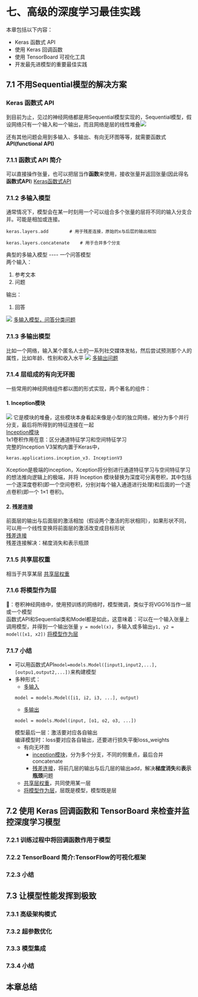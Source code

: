 # 七、高级的深度学习最佳实践
本章包括以下内容：

* Keras 函数式 API
* 使用 Keras 回调函数
* 使用 TensorBoard 可视化工具
* 开发最先进模型的重要最佳实践

## 7.1 不用Sequential模型的解决方案
### Keras 函数式 API
到目前为止，见过的神经网络都是用Sequential模型实现的，Sequential模型，假设网络只有一个输入和一个输出，而且网络是层的线性堆叠![](./images/7.1-1.png)

还有其他问题会用到多输入、多输出、有向无环图等等，就需要函数式**API(functional API)**

### 7.1.1 函数式 API 简介
可以直接操作张量，也可以把层当作**函数**来使用，接收张量并返回张量(因此得名**函数式API**)
[Keras函数式API](./book7_1-1.py)

### 7.1.2 多输入模型
通常情况下，模型会在某一时刻用一个可以组合多个张量的层将不同的输入分支合并。可能是相加或连接。<br>
```
keras.layers.add		# 用于残差连接，原始的x与后层的输出相加
```
```
keras.layers.concatenate	# 用于合并多个分支
```
	
典型的多输入模型 ---- 一个问答模型<br>
两个输入：
1. 参考文本
2. 问题

输出：
1. 回答

![](./images/7.1-2.png)
[多输入模型，问答分类问题](./book7_1-2.py)

### 7.1.3 多输出模型
比如一个网络，输入某个匿名人士的一系列社交媒体发帖，然后尝试预测那个人的属性，比如年龄、性别和收入水平
![](./images/7.1-3.png)
[多输出问题](./book7_1-3.py)
### 7.1.4 层组成的有向无环图
一些常用的神经网络组件都以图的形式实现，两个著名的组件：

#### 1. Inception模块
![](./images/7.1-4.png)
它是模块的堆叠，这些模块本身看起来像是小型的独立网络，被分为多个并行分支，最后将所得到的特征连接在一起<br>
[Inception模块](./book7_1-4.py)<br>
1x1卷积作用在意：区分通道特征学习和空间特征学习<br>
完整的Inception V3架构内置于Keras中，
```
keras.applications.inception_v3. InceptionV3
```
Xception是极端的inception，Xception将分别进行通道特征学习与空间特征学习的想法推向逻辑上的极端，并将 Inception 模块替换为深度可分离卷积，其中包括一个逐深度卷积(即一个空间卷积，分别对每个输入通道进行处理)和后面的一个逐点卷积(即一个 1×1 卷积)。
#### 2. 残差连接
前面层的输出与后面层的激活相加（假设两个激活的形状相同），如果形状不同，可以用一个线性变换将前面层的激活改变成目标形状<br>
[残差连接](./book7_1-5.py)<br>
残差连接解决：梯度消失和表示瓶颈

### 7.1.5 共享层权重
相当于共享某层
[共享层权重](./book7_1-6.py)
### 7.1.6 将模型作为层
👻：卷积神经网络中，使用预训练的网络时，模型微调，类似于将VGG16当作一层或一个模型<br>
函数式API和Sequential类和Model都是如此，这意味着：可以在一个输入张量上调用模型，并得到一个输出张量
```y = model(x)```，多输入或多输出```y1, y2 = model([x1, x2])```
[将模型作为层](./book7_1-7.py)

### 7.1.7 小结
* 可以用函数式API```model=models.Model([input1,input2,...],[outpu1,output2,...])```来构建模型
* 多种形式：
	* [多输入](./book7_1-2.py)
	```
	model = models.Model([i1, i2, i3, ...], output)
	```
	* [多输出](./book7_1-3.py)
	```
	model = models.Model(input, [o1, o2, o3, ...])
	```
	模型最后一层：激活要对应各自输出<br>
	编译模型时：loss要对应各自输出，还要进行损失平衡loss_weights
	* 有向无环图
		* [inception模块](./book7_1-4.py)，分为多个分支，不同的侧重点，最后合并concatenate
		* [残差连接](./book7_1-5.py)，将前几层的输出与后几层的输出add，解决**梯度消失**和**表示瓶颈**问题
	* [共享层权重](./book7_1-6.py)，共同使用某一层
	* [将模型作为层](./book7_1-7.py)，层既是模型，模型既是层


## 7.2 使用 Keras 回调函数和 TensorBoard 来检查并监控深度学习模型
### 7.2.1 训练过程中将回调函数作用于模型
### 7.2.2 TensorBoard 简介:TensorFlow的可视化框架
### 7.2.3 小结

## 7.3 让模型性能发挥到极致
### 7.3.1 高级架构模式
### 7.3.2 超参数优化
### 7.3.3 模型集成
### 7.3.4 小结

## 本章总结
